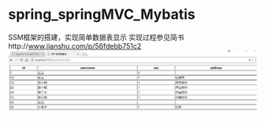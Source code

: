 # spring_springMVC_Mybatis
SSM框架的搭建，实现简单数据表显示
实现过程参见简书http://www.jianshu.com/p/56fdebb751c2
![image](https://github.com/Ching-Lee/spring_springMVC_Mybatis/blob/master/%E5%AE%9E%E7%8E%B0%E6%95%88%E6%9E%9C.png)
